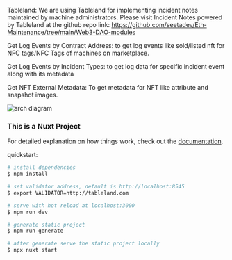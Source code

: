 Tableland: We are using Tableland for implementing incident notes maintained by machine administrators. Please visit Incident Notes powered by Tableland at the github repo link: https://github.com/seetadev/Eth-Maintenance/tree/main/Web3-DAO-modules

Get Log Events by Contract Address: to get log events like sold/listed nft for NFC tags/NFC Tags of machines on marketplace.

Get Log Events by Incident Types: to get log data for specific incident event along with its metadata

Get NFT External Metadata: To get metadata for NFT like attribute and snapshot images.

![arch diagram](https://github.com/tablelandnetwork/example-apps/blob/main/tableland-todo/utils/todos-arch-diagram.png?raw=true)



### This is a Nuxt Project

For detailed explanation on how things work, check out the [documentation](https://nuxtjs.org).

quickstart:

```bash
# install dependencies
$ npm install

# set validator address, default is http://localhost:8545
$ export VALIDATOR=http://tableland.com

# serve with hot reload at localhost:3000
$ npm run dev

# generate static project
$ npm run generate

# after generate serve the static project locally
$ npx nuxt start
```


